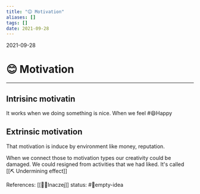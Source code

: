 ```yaml
---
title: "😊 Motivation"
aliases: []
tags: []
date: 2021-09-28
---
```

2021-09-28
# 😊 Motivation
___
## Intrisinc motivatin
It works when we doing something is nice. When we feel #😄Happy 

## Extrinsic motivation
That motivation is induce by environment like money, reputation.

When we connect those to motivation types our creativity could be damaged. We could resigned from activities that we had liked. It's called [[⛏️ Undermining effect]]

References: [[👨‍💼Inaczej]]
status: #💭empty-idea